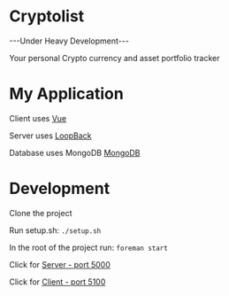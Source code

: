# Cryptolist

---Under Heavy Development---

Your personal Crypto currency and asset portfolio tracker

# My Application

Client uses [Vue](https://vuejs.org)

Server uses [LoopBack](http://loopback.io)

Database uses MongoDB [MongoDB](https://mongodb.com)

# Development

Clone the project

Run setup.sh:
```./setup.sh```

In the root of the project run: ```foreman start```

Click for [Server - port 5000](http://localhost:5000/explorer)

Click for [Client - port 5100](http://localhost:5100)

